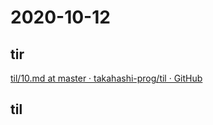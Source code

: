 # 2020-10-12

## tir
[til/10\.md at master · takahashi\-prog/til · GitHub](https://github.com/takahashi-prog/til/blob/master/tir/2020/10.md#12)

## til